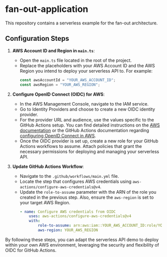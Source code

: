 
# fan-out-application
This repository contains a serverless example for the fan-out architecture.

## Configuration Steps

1. **AWS Account ID and Region in `main.ts`**:
     - Open the `main.ts` file located in the root of the project.
     - Replace the placeholders with your AWS Account ID and the AWS Region you intend to deploy your serverless API to. For example:
         ```typescript
         const awsAccountId = "YOUR_AWS_ACCOUNT_ID";
         const awsRegion = "YOUR_AWS_REGION";
         ```

2. **Configure OpenID Connect (OIDC) for AWS**:
     - In the AWS Management Console, navigate to the IAM service.
     - Go to Identity Providers and choose to create a new OIDC identity provider.
     - For the provider URL and audience, use the values specific to the GitHub Actions setup. You can find detailed instructions on the [AWS documentation](https://docs.aws.amazon.com/IAM/latest/UserGuide/id_roles_providers_create_oidc.html) or the GitHub Actions documentation regarding [configuring OpenID Connect in AWS](https://docs.github.com/en/actions/deployment/security-hardening-your-deployments/configuring-openid-connect-in-amazon-web-services).
     - Once the OIDC provider is set up, create a new role for your GitHub Actions workflows to assume. Attach policies that grant the necessary permissions for deploying and managing your serverless API.

3. **Update GitHub Actions Workflow**:
     - Navigate to the `.github/workflows/main.yml` file.
     - Locate the step that configures AWS credentials using `aws-actions/configure-aws-credentials@v4`.
     - Update the `role-to-assume` parameter with the ARN of the role you created in the previous step. Also, ensure the `aws-region` is set to your target AWS Region.
         ```yaml
         - name: Configure AWS credentials from OIDC
             uses: aws-actions/configure-aws-credentials@v4
             with:
                 role-to-assume: arn:aws:iam::YOUR_AWS_ACCOUNT_ID:role/YOUR_ROLE_NAME
                 aws-region: YOUR_AWS_REGION
         ```

By following these steps, you can adapt the serverless API demo to deploy within your own AWS environment, leveraging the security and flexibility of OIDC for GitHub Actions.